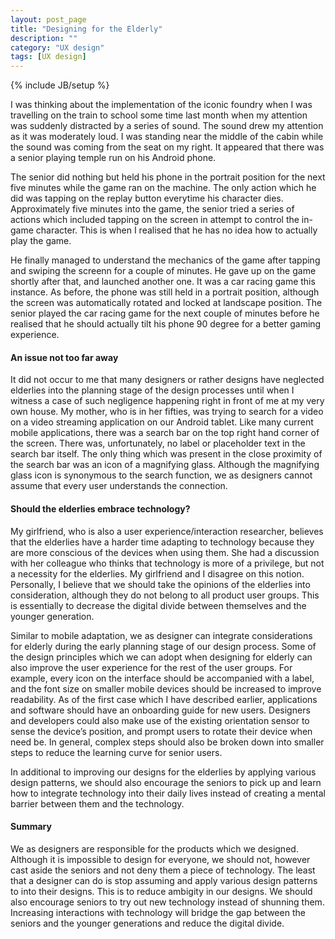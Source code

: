 ```yaml
---
layout: post_page
title: "Designing for the Elderly"
description: ""
category: "UX design"
tags: [UX design]
---
```

{% include JB/setup %}

I was thinking about the implementation of the iconic foundry when I was travelling on the train to school some time last month when my attention was suddenly distracted by a series of sound. The sound drew my attention as it was moderately loud. I was standing near the middle of the cabin while the sound was coming from the seat on my right. It appeared that there was a senior playing temple run on his Android phone.  

The senior did nothing but held his phone in the portrait position for the next five minutes while the game ran on the machine. The only action which he did was tapping on the replay button everytime his character dies. Approximately five minutes into the game, the senior tried a series of actions which included tapping on the screen in attempt to control the in-game character. This is when I realised that he has no idea how to actually play the game.

He finally managed to understand the mechanics of the game after tapping and swiping the screenn for a couple of minutes. He gave up on the game shortly after that, and launched another one. It was a car racing game this instance. As before, the phone was still held in a portrait position, although the screen was automatically rotated and locked at landscape position. The senior played the car racing game for the next couple of minutes before he realised that he should actually tilt his phone 90 degree for a better gaming experience.

#### An issue not too far away

It did not occur to me that many designers or rather designs have neglected elderlies into the planning stage of the design processes until when I witness a case of such negligence happening right in front of me at my very own house. My mother, who is in her fifties, was trying to search for a video on a video streaming application on our Android tablet. Like many current mobile applications, there was a search bar on the top right hand corner of the screen. There was, unfortunately, no label or placeholder text in the search bar itself. The only thing which was present in the close proximity of the search bar was an icon of a magnifying glass. Although the magnifying glass icon is synonymous to the search function, we as designers cannot assume that every user understands the connection.

#### Should the elderlies embrace technology?

My girlfriend, who is also a user experience/interaction researcher, believes that the elderlies have a harder time adapting to technology because they are more conscious of the devices when using them. She had a discussion with her colleague who thinks that technology is more of a privilege, but not a necessity for the elderlies. My girlfriend and I disagree on this notion. Personally, I believe that we should take the opinions of the elderlies into consideration, although they do not belong to all product user groups. This is essentially to decrease the digital divide between themselves and the younger generation. 

Similar to mobile adaptation, we as designer can integrate considerations for elderly during the early planning stage of our design process. Some of the design principles which we can adopt when designing for elderly can also improve the user experience for the rest of the user groups. For example, every icon on the interface should be accompanied with a label, and the font size on smaller mobile devices should be increased to improve readability. As of the first case which I have described earlier, applications and software should have an onboarding guide for new users. Designers and developers could also make use of the existing orientation sensor to sense the device’s position, and prompt users to rotate their device when need be.  In general, complex steps should also be broken down into smaller steps to reduce the learning curve for senior users.

In additional to improving our designs for the elderlies by applying various design patterns, we should also encourage the seniors to pick up and learn how to integrate technology into their daily lives instead of creating a mental barrier between them and the technology.

#### Summary

We as designers are responsible for the products which we designed. Although it is impossible to design for everyone, we should not, however cast aside the seniors and not deny them a piece of technology.  The least that a designer can do is stop assuming and apply various design patterns to into their designs. This is to reduce ambigity in our designs. We should also encourage seniors to try out new technology instead of shunning them. Increasing interactions with technology will bridge the gap between the seniors and the younger generations and reduce the digital divide.
